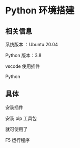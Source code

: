 # Python 环境搭建

## 相关信息

系统版本 ：Ubuntu 20.04

Python 版本：3.8

vscode 使用插件

Python 

## 具体 

安装插件

安装 pip 工具包

就可使用了

F5 运行程序
